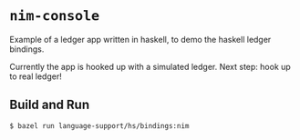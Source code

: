 
# `nim-console`

Example of a ledger app written in haskell, to demo the haskell ledger bindings.

Currently the app is hooked up with a simulated ledger. Next step: hook up to real ledger!

## Build and Run

    $ bazel run language-support/hs/bindings:nim
